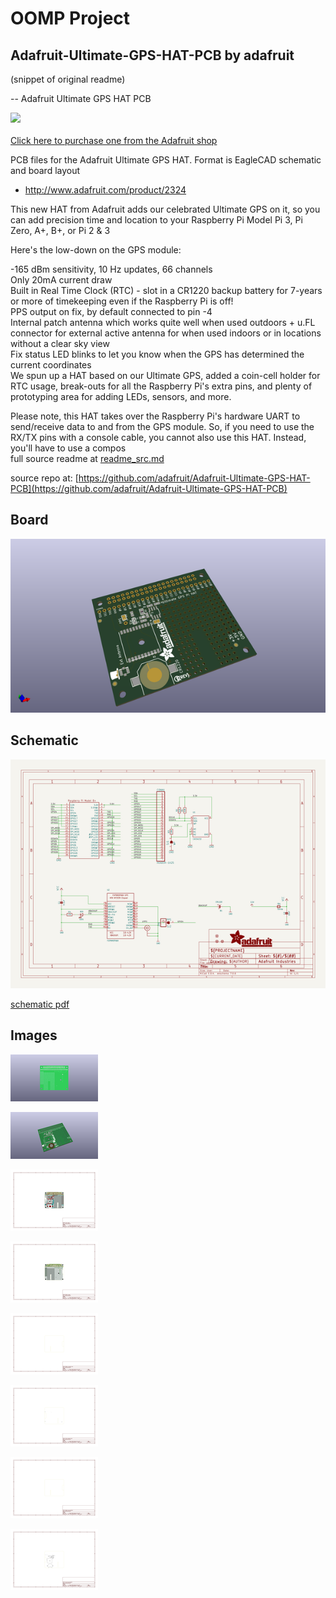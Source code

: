 # OOMP Project  
## Adafruit-Ultimate-GPS-HAT-PCB  by adafruit  
  
(snippet of original readme)  
  
-- Adafruit Ultimate GPS HAT PCB  
  
<a href="http://www.adafruit.com/products/2324"><img src="assets/image.jpg?raw=true" width="500px"><br/>  
Click here to purchase one from the Adafruit shop  
</a>  
  
PCB files for the Adafruit Ultimate GPS HAT. Format is EagleCAD schematic and board layout  
- http://www.adafruit.com/product/2324  
  
This new HAT from Adafruit adds our celebrated Ultimate GPS on it, so you can add precision time and location to your Raspberry Pi Model Pi 3, Pi Zero, A+, B+, or Pi 2 & 3  
  
Here's the low-down on the GPS module:  
  
-165 dBm sensitivity, 10 Hz updates, 66 channels  
Only 20mA current draw  
Built in Real Time Clock (RTC) - slot in a CR1220 backup battery for 7-years or more of timekeeping even if the Raspberry Pi is off!  
PPS output on fix, by default connected to pin -4  
Internal patch antenna which works quite well when used outdoors + u.FL connector for external active antenna for when used indoors or in locations without a clear sky view  
Fix status LED blinks to let you know when the GPS has determined the current coordinates  
We spun up a HAT based on our Ultimate GPS, added a coin-cell holder for RTC usage, break-outs for all the Raspberry Pi's extra pins, and plenty of prototyping area for adding LEDs, sensors, and more.  
  
Please note, this HAT takes over the Raspberry Pi's hardware UART to send/receive data to and from the GPS module. So, if you need to use the RX/TX pins with a console cable, you cannot also use this HAT. Instead, you'll have to use a compos  
  full source readme at [readme_src.md](readme_src.md)  
  
source repo at: [https://github.com/adafruit/Adafruit-Ultimate-GPS-HAT-PCB](https://github.com/adafruit/Adafruit-Ultimate-GPS-HAT-PCB)  
## Board  
  
[![working_3d.png](working_3d_600.png)](working_3d.png)  
## Schematic  
  
[![working_schematic.png](working_schematic_600.png)](working_schematic.png)  
  
[schematic pdf](working_schematic.pdf)  
## Images  
  
[![working_3D_bottom.png](working_3D_bottom_140.png)](working_3D_bottom.png)  
  
[![working_3D_top.png](working_3D_top_140.png)](working_3D_top.png)  
  
[![working_assembly_page_01.png](working_assembly_page_01_140.png)](working_assembly_page_01.png)  
  
[![working_assembly_page_02.png](working_assembly_page_02_140.png)](working_assembly_page_02.png)  
  
[![working_assembly_page_03.png](working_assembly_page_03_140.png)](working_assembly_page_03.png)  
  
[![working_assembly_page_04.png](working_assembly_page_04_140.png)](working_assembly_page_04.png)  
  
[![working_assembly_page_05.png](working_assembly_page_05_140.png)](working_assembly_page_05.png)  
  
[![working_assembly_page_06.png](working_assembly_page_06_140.png)](working_assembly_page_06.png)  
